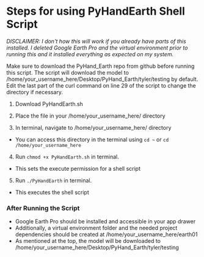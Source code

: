 # Steps for using PyHandEarth Shell Script

*DISCLAIMER: I don't how this will work if you already have parts of this installed. I deleted Google Earth Pro and the virtual environment prior to running this and it installed everything as expected on my system.*

Make sure to download the PyHand_Earth repo from github before running this script. The script will download the model to /home/your_username_here/Desktop/PyHand_Earth/tyler/testing by default.
Edit the last part of the curl command on line 29 of the script to change the directory if necessary.

1. Download PyHandEarth.sh

2. Place the file in your /home/your_username_here/ directory

3. In terminal, navigate to /home/your_username_here/ directory
- You can access this directory in the terminal using `cd ~` or `cd /home/your_username_here`

4. Run `chmod +x PyHandEarth.sh` in terminal. 
- This sets the execute permission for a shell script

5. Run `./PyHandEarth` in terminal. 
- This executes the shell script

### After Running the Script
- Google Earth Pro should be installed and accessible in your app drawer 
- Additionally, a virtual environment folder and the needed project dependencies should be created at /home/your_username_here/earth01
- As mentioned at the top, the model will be downloaded to /home/your_username_here/Desktop/PyHand_Earth/tyler/testing
